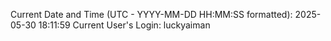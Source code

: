 Current Date and Time (UTC - YYYY-MM-DD HH:MM:SS formatted): 2025-05-30 18:11:59
Current User's Login: luckyaiman
